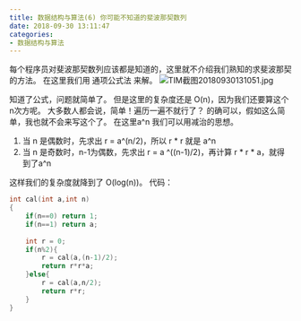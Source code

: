 ```yaml
---
title: 数据结构与算法(6) 你可能不知道的斐波那契数列
date: 2018-09-30 13:11:47
categories:
- 数据结构与算法
---
```

每个程序员对斐波那契数列应该都是知道的，这里就不介绍我们熟知的求斐波那契的方法。
在这里我们用 通项公式法 来解。
![TIM截图20180930131051.jpg](TIM截图20180930131051.jpg)

知道了公式，问题就简单了。
但是这里的复杂度还是 O(n)，因为我们还要算这个 n次方呢。
大多数人都会说，简单！遍历一遍不就行了？
的确可以，假如这么简单，我也就不会来写这个了。
在这里a^n 我们可以用减治的思想。

1. 当 n 是偶数时，先求出 r = a^(n/2)，所以 r * r 就是 a^n
2. 当 n 是奇数时，n-1为偶数，先求出 r = a ^((n-1)/2)，再计算 r * r * a，就得到了a^n

这样我们的复杂度就降到了 O(log(n))。
代码：
```C
int cal(int a,int n)
{
	if(n==0) return 1;
	if(n==1) return a;
	
	int r = 0;
	if(n%2){
		r = cal(a,(n-1)/2);
		return r*r*a;
	}else{
		r = cal(a,n/2);
		return r*r;
	}
}
```